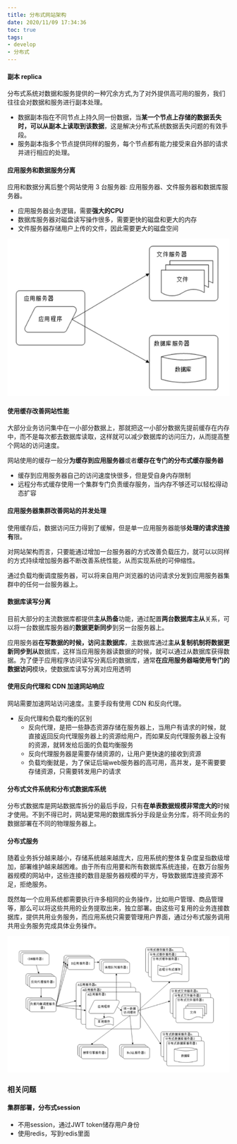 ```yaml
---
title: 分布式网站架构
date: 2020/11/09 17:34:36
toc: true
tags:
- develop
- 分布式
---
```



#### 副本 replica
分布式系统对数据和服务提供的一种冗余方式,为了对外提供高可用的服务，我们往往会对数据和服务进行副本处理。
* 数据副本指在不同节点上持久同一份数据，当**某一个节点上存储的数据丢失时，可以从副本上读取到该数据**，这是解决分布式系统数据丢失问题的有效手段。
* 服务副本指多个节点提供同样的服务，每个节点都有能力接受来自外部的请求并进行相应的处理。
<!--more-->

#### 应用服务和数据服务分离
应用和数据分离后整个网站使用 3 台服务器: 应用服务器、文件服务器和数据库服务器。
* 应用服务器业务逻辑，需要**强大的CPU**
* 数据库服务器对磁盘读写操作很多，需要更快的磁盘和更大的内存
* 文件服务器存储用户上传的文件，因此需要更大的磁盘空间

![image-20201109173854910](分布式网站架构/image-20201109173854910.png)

#### 使用缓存改善网站性能
大部分业务访问集中在一小部分数据上，那就把这一小部分数据先提前缓存在内存中，而不是每次都去数据库读取，这样就可以减少数据库的访问压力，从而提高整个网站的访问速度。

网站使用的缓存一般分**为缓存到应用服务器**或者**缓存在专门的分布式缓存服务器**
* 缓存到应用服务器自己的访问速度快很多，但是受自身内存限制
* 远程分布式缓存使用一个集群专门负责缓存服务，当内存不够还可以轻松得动态扩容

#### 应用服务器集群改善网站的并发处理
使用缓存后，数据访问压力得到了缓解，但是单一应用服务器能够**处理的请求连接有**限。

对网站架构而言，只要能通过增加一台服务器的方式改善负载压力，就可以以同样的方式持续增加服务器不断改善系统性能，从而实现系统的可伸缩性。

通过负载均衡调度服务器，可以将来自用户浏览器的访问请求分发到应用服务器集群中的任何一台服务器上。

#### 数据库读写分离
目前大部分的主流数据库都提供**主从热备**功能，通过配置**两台数据库主从**关系，可以将一台数据库服务器的**数据更新同步**到另一台服务器上。

应用服务器**在写数据的时候，访问主数据库**，主数据库通过**主从复制机制将数据更新同步到从**数据库，这样当应用服务器读数据的时候，就可以通过从数据库获得数据。为了便于应用程序访问读写分离后的数据库，通常**在应用服务器端使用专门的数据访问**模块，使数据库读写分离对应用透明

#### 使用反向代理和 CDN 加速网站响应
网站需要加速网站访问速度。主要手段有使用 CDN 和反向代理。
* 反向代理和负载均衡的区别
  * 反向代理，是把一些静态资源存储在服务器上，当用户有请求的时候，就直接返回反向代理服务器上的资源给用户，而如果反向代理服务器上没有的资源，就转发给后面的负载均衡服务
  * 反向代理服务器是需要存储资源的，让用户更快速的接收到资源
  * 负载均衡就是，为了保证后端web服务器的高可用，高并发，是不需要要存储资源，只需要转发用户的请求


#### 分布式文件系统和分布式数据库系统
分布式数据库是网站数据库拆分的最后手段，只有**在单表数据规模非常庞大的**时候才使用。不到不得已时，网站更常用的数据库拆分手段是业务分库，将不同业务的数据部署在不同的物理服务器上。


#### 分布式服务
随着业务拆分越来越小，存储系统越来越庞大，应用系统的整体复杂度呈指数级增加，部署维护越来越困难。由于所有应用要和所有数据库系统连接，在数万台服务器规模的网站中，这些连接的数目是服务器规模的平方，导致数据库连接资源不足，拒绝服务。

既然每一个应用系统都需要执行许多相同的业务操作，比如用户管理、商品管理等，那么可以将这些共用的业务提取出来，独立部署。由这些可复用的业务连接数据库，提供共用业务服务，而应用系统只需要管理用户界面，通过分布式服务调用共用业务服务完成具体业务操作。

![image-20201109174905452](分布式网站架构/image-20201109174905452.png)


### 相关问题
#### 集群部署，分布式session

* 不用session，通过JWT token储存用户身份
* 使用redis，写到redis里面

